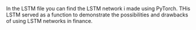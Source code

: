 In the LSTM file you can find the LSTM network i made using PyTorch. THis LSTM served as a function to demonstrate the possibilities and drawbacks of using LSTM networks in finance.
